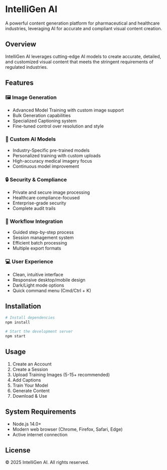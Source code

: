 # IntelliGen AI

A powerful content generation platform for pharmaceutical and healthcare industries, leveraging AI for accurate and compliant visual content creation.

## Overview

IntelliGen AI leverages cutting-edge AI models to create accurate, detailed, and customized visual content that meets the stringent requirements of regulated industries.

## Features

### 🖼️ Image Generation
- Advanced Model Training with custom image support
- Bulk Generation capabilities
- Specialized Captioning system
- Fine-tuned control over resolution and style

### 🧠 Custom AI Models
- Industry-Specific pre-trained models
- Personalized training with custom uploads
- High-accuracy medical imagery focus
- Continuous model improvement

### 🔒 Security & Compliance
- Private and secure image processing
- Healthcare compliance-focused
- Enterprise-grade security
- Complete audit trails

### 🧩 Workflow Integration
- Guided step-by-step process
- Session management system
- Efficient batch processing
- Multiple export formats

### 💻 User Experience
- Clean, intuitive interface
- Responsive desktop/mobile design
- Dark/Light mode options
- Quick command menu (Cmd/Ctrl + K)

## Installation

```bash
# Install dependencies
npm install

# Start the development server
npm start
```

## Usage

1. Create an Account
2. Create a Session
3. Upload Training Images (5-15+ recommended)
4. Add Captions
5. Train Your Model
6. Generate Content
7. Download & Use

## System Requirements

- Node.js 14.0+
- Modern web browser (Chrome, Firefox, Safari, Edge)
- Active internet connection



## License

© 2025 IntelliGen AI. All rights reserved.
